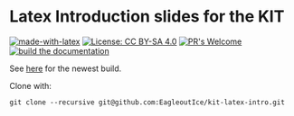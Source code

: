 # Latex Introduction slides for the KIT

[![made-with-latex](https://img.shields.io/badge/Made%20with-LaTeX-1f425f.svg)](https://www.latex-project.org/) [![License: CC BY-SA 4.0](https://img.shields.io/badge/License-CC_BY--SA_4.0-lightgrey.svg)](https://creativecommons.org/licenses/by-sa/4.0/) [![PR's Welcome](https://img.shields.io/badge/PRs-welcome-brightgreen.svg?style=flat)](http://makeapullrequest.com) [![build the documentation](https://github.com/EagleoutIce/kit-latex-intro/actions/workflows/compile.yaml/badge.svg)](https://github.com/EagleoutIce/kit-latex-intro/actions/workflows/compile.yaml)


See [here](https://media.githubusercontent.com/media/EagleoutIce/kit-latex-intro/gh-pages/build/kit-latex-intro.pdf) for the newest build.

Clone with:

```shell
git clone --recursive git@github.com:EagleoutIce/kit-latex-intro.git
```